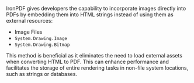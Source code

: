 IronPDF gives developers the capability to incorporate images directly into PDFs by embedding them into HTML strings instead of using them as external resources:

- Image Files
- `System.Drawing.Image`
- `System.Drawing.Bitmap`

This method is beneficial as it eliminates the need to load external assets when converting HTML to PDF. This can enhance performance and facilitates the storage of entire rendering tasks in non-file system locations, such as strings or databases.